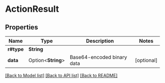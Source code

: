 # ActionResult

## Properties

Name | Type | Description | Notes
------------ | ------------- | ------------- | -------------
**r#type** | **String** |  | 
**data** | Option<**String**> | Base64-encoded binary data | [optional]

[[Back to Model list]](../README.md#documentation-for-models) [[Back to API list]](../README.md#documentation-for-api-endpoints) [[Back to README]](../README.md)


